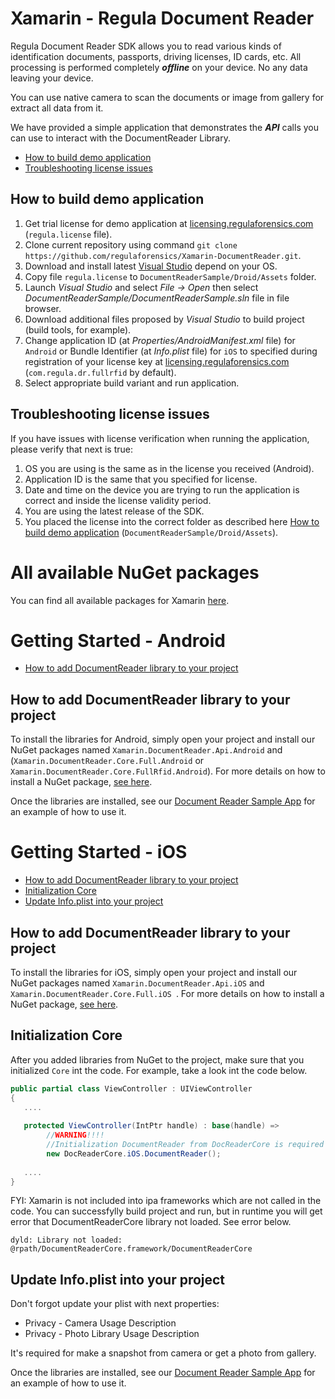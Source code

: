 # Xamarin - Regula Document Reader
Regula Document Reader SDK allows you to read various kinds of identification documents, passports, driving licenses, ID cards, etc. All processing is performed completely ***offline*** on your device. No any data leaving your device.

You can use native camera to scan the documents or image from gallery for extract all data from it.

We have provided a simple application that demonstrates the ***API*** calls you can use to interact with the DocumentReader Library.


* [How to build demo application](#how_to_build_demo_application)
* [Troubleshooting license issues](#troubleshooting_license_issues)

## <a name="how_to_build_demo_application"></a> How to build demo application
1. Get trial license for demo application at [licensing.regulaforensics.com](https://licensing.regulaforensics.com) (`regula.license` file).
1. Clone current repository using command `git clone https://github.com/regulaforensics/Xamarin-DocumentReader.git`.
1. Download and install latest [Visual Studio](https://visualstudio.microsoft.com/xamarin/) depend on your OS.
1. Copy file `regula.license` to `DocumentReaderSample/Droid/Assets` folder. 
1. Launch _Visual Studio_ and select _File -> Open_ then select _DocumentReaderSample/DocumentReaderSample.sln_ file in file browser.
1. Download additional files proposed by _Visual Studio_ to build project (build tools, for example).
1. Change application ID (at _Properties/AndroidManifest.xml_ file) for `Android` or Bundle Identifier (at _Info.plist_ file) for `iOS` to specified during registration of your license key at [licensing.regulaforensics.com](https://licensing.regulaforensics.com) (`com.regula.dr.fullrfid` by default).
1. Select appropriate build variant and run application.

## <a name="troubleshooting_license_issues"></a> Troubleshooting license issues
If you have issues with license verification when running the application, please verify that next is true:
1. OS you are using is the same as in the license you received (Android).
1. Application ID is the same that you specified for license.
1. Date and time on the device you are trying to run the application is correct and inside the license validity period.
1. You are using the latest release of the SDK.
1. You placed the license into the correct folder as described here [How to build demo application](#how_to_build_demo_application) (`DocumentReaderSample/Droid/Assets`).

# All available NuGet packages

You can find all available packages for Xamarin [here](https://www.nuget.org/profiles/regulaforensics).

# Getting Started - Android

* [How to add DocumentReader library to your project](#how_to_add_documentreader_library_to_your_project)

## <a name="how_to_add_documentreader_library_to_your_project"></a> How to add DocumentReader library to your project
To install the libraries for Android, simply open your project and install our NuGet packages named `Xamarin.DocumentReader.Api.Android` and (`Xamarin.DocumentReader.Core.Full.Android` or `Xamarin.DocumentReader.Core.FullRfid.Android`). For more details on how to install a NuGet package, [see here](https://blog.xamarin.com/xamarin-studio-and-nuget/).


Once the libraries are installed, see our [Document Reader Sample App](https://github.com/regulaforensics/Xamarin-DocumentReader/tree/master/DocumentReaderSample/Droid) for an example of how to use it.


# Getting Started - iOS
* [How to add DocumentReader library to your project](#how_to_add_documentreader_library_to_your_ios_project)
* [Initialization Core](#initialization_core)
* [Update Info.plist into your project](#update_info_plist)

## <a name="how_to_add_documentreader_library_to_your_ios_project"></a> How to add DocumentReader library to your project
To install the libraries for iOS, simply open your project and install our NuGet packages named `Xamarin.DocumentReader.Api.iOS` and `Xamarin.DocumentReader.Core.Full.iOS `. For more details on how to install a NuGet package, [see here](https://blog.xamarin.com/xamarin-studio-and-nuget/).

## <a name="initialization_core"></a> Initialization Core
After you added libraries from NuGet to the project, make sure that you initialized `Core` int the code. For example, take a look int the code below.

```c#
public partial class ViewController : UIViewController
{
   ....
   
   protected ViewController(IntPtr handle) : base(handle) =>
        //WARNING!!!!
        //Initialization DocumentReader from DocReaderCore is required
        new DocReaderCore.iOS.DocumentReader();
   
   ....
}
```

FYI: Xamarin is not included into ipa frameworks which are not called in the code. You can successfylly build project and run, but in runtime you will get error that DocumentReaderCore library not loaded. See error below.

`dyld: Library not loaded: @rpath/DocumentReaderCore.framework/DocumentReaderCore`

## <a name="update_info_plist"></a>Update Info.plist into your project
Don't forgot update your plist with next properties:
* Privacy - Camera Usage Description
* Privacy - Photo Library Usage Description

It's required for make a snapshot from camera or get a photo from gallery.

Once the libraries are installed, see our [Document Reader Sample App](https://github.com/regulaforensics/Xamarin-DocumentReader/tree/master/DocumentReaderSample/iOS) for an example of how to use it.

